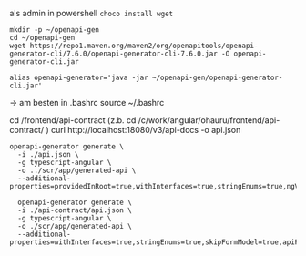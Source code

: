 

als admin in powershell ```choco install wget```


```
mkdir -p ~/openapi-gen
cd ~/openapi-gen
wget https://repo1.maven.org/maven2/org/openapitools/openapi-generator-cli/7.6.0/openapi-generator-cli-7.6.0.jar -O openapi-generator-cli.jar
```

```
alias openapi-generator='java -jar ~/openapi-gen/openapi-generator-cli.jar'
```
-> am besten in .bashrc
source ~/.bashrc 

cd <projekt>/frontend/api-contract (z.b.   cd /c/work/angular/ohauru/frontend/api-contract/ )
curl http://localhost:18080/v3/api-docs -o api.json


```
openapi-generator generate \
  -i ./api.json \
  -g typescript-angular \
  -o ../scr/app/generated-api \
  --additional-properties=providedInRoot=true,withInterfaces=true,stringEnums=true,ngVersion=20.0.0

  openapi-generator generate \
  -i ./api-contract/api.json \
  -g typescript-angular \
  -o ./scr/app/generated-api \
  --additional-properties=withInterfaces=true,stringEnums=true,skipFormModel=true,apiFileName=api,modelFileName=models


```